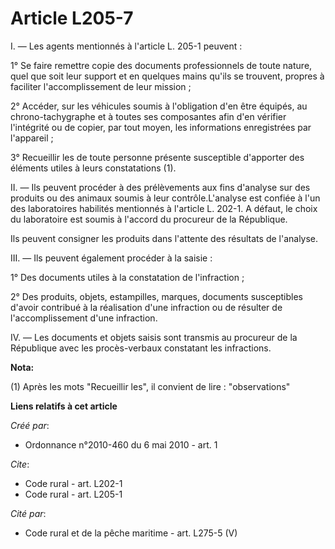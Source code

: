 # Article L205-7

I. ― Les agents mentionnés à l'article L. 205-1 peuvent : 

1° Se faire remettre copie des documents professionnels de toute nature, quel que soit leur support et en quelques mains
qu'ils se trouvent, propres à faciliter l'accomplissement de leur mission ; 

2° Accéder, sur les véhicules soumis à l'obligation d'en être équipés, au chrono-tachygraphe et à toutes ses composantes afin
d'en vérifier l'intégrité ou de copier, par tout moyen, les informations enregistrées par l'appareil ; 

3° Recueillir les de toute personne présente susceptible d'apporter des éléments utiles à leurs constatations (1). 

II. ― Ils peuvent procéder à des prélèvements aux fins d'analyse sur des produits ou des animaux soumis à leur
contrôle.L'analyse est confiée à l'un des laboratoires habilités mentionnés à l'article L. 202-1. A défaut, le choix du
laboratoire est soumis à l'accord du procureur de la République. 

Ils peuvent consigner les produits dans l'attente des résultats de l'analyse. 

III. ― Ils peuvent également procéder à la saisie : 

1° Des documents utiles à la constatation de l'infraction ; 

2° Des produits, objets, estampilles, marques, documents susceptibles d'avoir contribué à la réalisation d'une infraction ou
de résulter de l'accomplissement d'une infraction. 

IV. ― Les documents et objets saisis sont transmis au procureur de la République avec les procès-verbaux constatant les
infractions.

**Nota:**

(1) Après les mots "Recueillir les", il convient de lire : "observations"

**Liens relatifs à cet article**

_Créé par_:

  - Ordonnance n°2010-460 du 6 mai 2010 - art. 1

_Cite_:

  - Code rural - art. L202-1
  - Code rural - art. L205-1

_Cité par_:

  - Code rural et de la pêche maritime - art. L275-5 (V)
